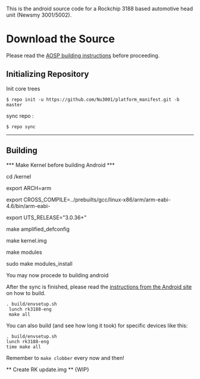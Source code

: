This is the android source code for a Rockchip 3188 based automotive head unit
(Newsmy 3001/5002). 


Download the Source
===================

Please read the [AOSP building instructions](http://source.android.com/source/index.html) before proceeding.

Initializing Repository
-----------------------

Init core trees 

    $ repo init -u https://github.com/Nu3001/platform_manifest.git -b master


sync repo :

    $ repo sync

***

Building
--------
*** Make Kernel before building Android ***

cd /kernel

export ARCH=arm

export CROSS_COMPILE=../prebuilts/gcc/linux-x86/arm/arm-eabi-4.6/bin/arm-eabi-

export UTS_RELEASE="3.0.36+"

make amplified_defconfig

make kernel.img

make modules

sudo make modules_install

You may now procede to building android

After the sync is finished, please read the [instructions from the Android site](http://s.android.com/source/building.html) on how to build.

    . build/envsetup.sh
     lunch rk3188-eng
     make all


You can also build (and see how long it took) for specific devices like this:

    . build/envsetup.sh
    lunch rk3188-eng
    time make all

Remember to `make clobber` every now and then!

** Create RK update.img **
{WIP}
